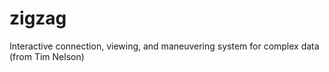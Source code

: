 # zigzag
Interactive connection, viewing, and maneuvering system for complex data (from Tim Nelson)
